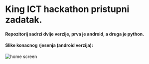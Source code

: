 # King ICT hackathon pristupni zadatak.

#### Repozitorij sadrzi dvije verzije, prva je android, a druga je python.

#### Slike konacnog rjesenja (android verzija):

![home screen](https://raw.githubusercontent.com/ivanrezic/changecode/master/first.png=768x432)
